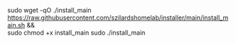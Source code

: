 sudo wget -qO ./install_main https://raw.githubusercontent.com/szilardshomelab/installer/main/install_main.sh &&\
sudo chmod +x install_main 
sudo ./install_main